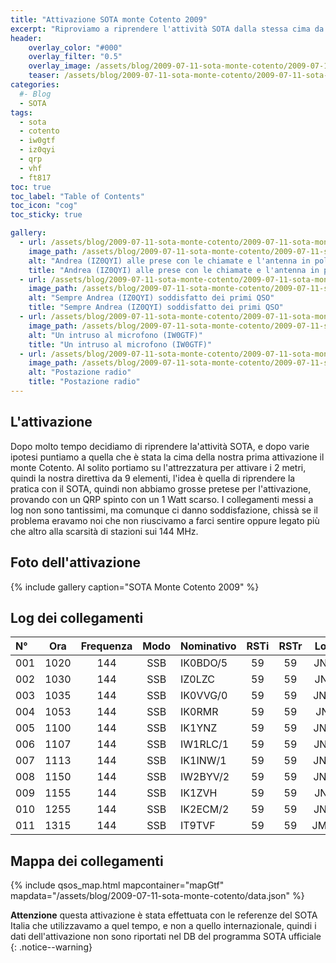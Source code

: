 ```yaml
---
title: "Attivazione SOTA monte Cotento 2009"
excerpt: "Riproviamo a riprendere l'attività SOTA dalla stessa cima da cui abbiamo cominciato"
header: 
    overlay_color: "#000"
    overlay_filter: "0.5"
    overlay_image: /assets/blog/2009-07-11-sota-monte-cotento/2009-07-11-sota-monte-cotento-teaser.jpg
    teaser: /assets/blog/2009-07-11-sota-monte-cotento/2009-07-11-sota-monte-cotento-teaser.jpg
categories:
  #- Blog
  - SOTA
tags:
  - sota
  - cotento
  - iw0gtf
  - iz0qyi
  - qrp
  - vhf
  - ft817
toc: true
toc_label: "Table of Contents"
toc_icon: "cog"
toc_sticky: true

gallery:
  - url: /assets/blog/2009-07-11-sota-monte-cotento/2009-07-11-sota-monte-cotento-01.jpg
    image_path: /assets/blog/2009-07-11-sota-monte-cotento/2009-07-11-sota-monte-cotento-01-th.jpg
    alt: "Andrea (IZ0QYI) alle prese con le chiamate e l'antenna in polarizzazione obliqua"
    title: "Andrea (IZ0QYI) alle prese con le chiamate e l'antenna in polarizzazione obliqua"
  - url: /assets/blog/2009-07-11-sota-monte-cotento/2009-07-11-sota-monte-cotento-02.jpg
    image_path: /assets/blog/2009-07-11-sota-monte-cotento/2009-07-11-sota-monte-cotento-02-th.jpg
    alt: "Sempre Andrea (IZ0QYI) soddisfatto dei primi QSO"
    title: "Sempre Andrea (IZ0QYI) soddisfatto dei primi QSO"
  - url: /assets/blog/2009-07-11-sota-monte-cotento/2009-07-11-sota-monte-cotento-03.jpg
    image_path: /assets/blog/2009-07-11-sota-monte-cotento/2009-07-11-sota-monte-cotento-03-th.jpg
    alt: "Un intruso al microfono (IW0GTF)"
    title: "Un intruso al microfono (IW0GTF)"
  - url: /assets/blog/2009-07-11-sota-monte-cotento/2009-07-11-sota-monte-cotento-04.jpg
    image_path: /assets/blog/2009-07-11-sota-monte-cotento/2009-07-11-sota-monte-cotento-04-th.jpg
    alt: "Postazione radio"
    title: "Postazione radio"
---
```


## L'attivazione

Dopo molto tempo decidiamo di riprendere la'attività SOTA, e dopo varie ipotesi puntiamo a quella che è stata la cima della nostra prima attivazione il monte Cotento.
Al solito portiamo su l'attrezzatura per attivare i 2 metri, quindi la nostra direttiva da 9 elementi, l'idea è quella di riprendere la pratica con il SOTA, quindi non abbiamo grosse pretese per l'attivazione, provando con un QRP spinto con un 1 Watt scarso.
I collegamenti messi a log non sono tantissimi, ma comunque ci danno soddisfazione, chissà se il problema eravamo noi che non riuscivamo a farci sentire oppure legato più che altro alla scarsità di stazioni sui 144 MHz.

## Foto dell'attivazione

{% include gallery caption="SOTA Monte Cotento 2009" %}

## Log dei collegamenti

|N°|Ora|Frequenza|Modo|Nominativo|RSTi|RSTr|Locator|QRB|
|:---|:---:|:---:|:---:|:---|:---:|:---:|:---:|---:|
|001|1020|144|SSB|IK0BDO/5|59|59|JN53LD||
|002|1030|144|SSB|IZ0LZC|59|59|JN62LL||
|003|1035|144|SSB|IK0VVG/0|59|59|JN61NX||
|004|1053|144|SSB|IK0RMR|59|59|JN61IR||
|005|1100|144|SSB|IK1YNZ|59|59|JN33UT||
|006|1107|144|SSB|IW1RLC/1|59|59|JN44DF||
|007|1113|144|SSB|IK1INW/1|59|59|JN44GK||
|008|1150|144|SSB|IW2BYV/2|59|59|JN44OR||
|009|1155|144|SSB|IK1ZVH|59|59|JN44FF||
|010|1255|144|SSB|IK2ECM/2|59|59|JN55EU||
|011|1315|144|SSB|IT9TVF|59|59|JM68OD||

## Mappa dei collegamenti

{% include qsos_map.html mapcontainer="mapGtf" mapdata="/assets/blog/2009-07-11-sota-monte-cotento/data.json" %}

**Attenzione** questa attivazione è stata effettuata con le referenze del SOTA Italia che utilizzavamo a quel tempo, e non a quello internazionale, quindi i dati dell'attivazione non sono riportati nel DB del programma SOTA ufficiale
{: .notice--warning}
